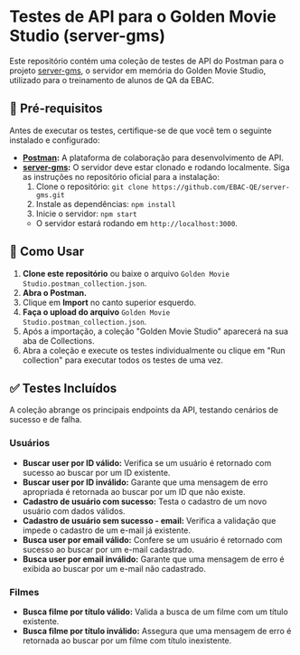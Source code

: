 # Testes de API para o Golden Movie Studio (server-gms)

Este repositório contém uma coleção de testes de API do Postman para o projeto [server-gms](https.github.com/EBAC-QE/server-gms), o servidor em memória do Golden Movie Studio, utilizado para o treinamento de alunos de QA da EBAC.

## 📝 Pré-requisitos

Antes de executar os testes, certifique-se de que você tem o seguinte instalado e configurado:

* **[Postman](https://www.postman.com/downloads/):** A plataforma de colaboração para desenvolvimento de API.
* **[server-gms](https://github.com/EBAC-QE/server-gms):** O servidor deve estar clonado e rodando localmente. Siga as instruções no repositório oficial para a instalação:
    1.  Clone o repositório: `git clone https://github.com/EBAC-QE/server-gms.git`
    2.  Instale as dependências: `npm install`
    3.  Inicie o servidor: `npm start`
    * O servidor estará rodando em `http://localhost:3000`.

## 🚀 Como Usar

1.  **Clone este repositório** ou baixe o arquivo `Golden Movie Studio.postman_collection.json`.
2.  **Abra o Postman.**
3.  Clique em **Import** no canto superior esquerdo.
4.  **Faça o upload do arquivo** `Golden Movie Studio.postman_collection.json`.
5.  Após a importação, a coleção "Golden Movie Studio" aparecerá na sua aba de Collections.
6.  Abra a coleção e execute os testes individualmente ou clique em "Run collection" para executar todos os testes de uma vez.

## ✅ Testes Incluídos

A coleção abrange os principais endpoints da API, testando cenários de sucesso e de falha.

### Usuários

* **Buscar user por ID válido:** Verifica se um usuário é retornado com sucesso ao buscar por um ID existente.
* **Buscar user por ID inválido:** Garante que uma mensagem de erro apropriada é retornada ao buscar por um ID que não existe.
* **Cadastro de usuário com sucesso:** Testa o cadastro de um novo usuário com dados válidos.
* **Cadastro de usuário sem sucesso - email:** Verifica a validação que impede o cadastro de um e-mail já existente.
* **Busca user por email válido:** Confere se um usuário é retornado com sucesso ao buscar por um e-mail cadastrado.
* **Busca user por email inválido:** Garante que uma mensagem de erro é exibida ao buscar por um e-mail não cadastrado.

### Filmes

* **Busca filme por título válido:** Valida a busca de um filme com um título existente.
* **Busca filme por título inválido:** Assegura que uma mensagem de erro é retornada ao buscar por um filme com título inexistente.
